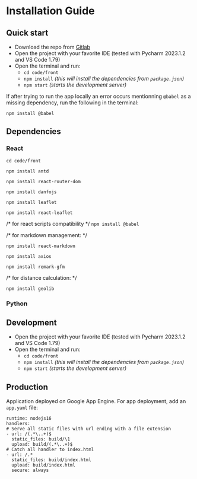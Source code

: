 # Installation Guide

## Quick start

- Download the repo from [Gitlab](https://gitlab.com/data-challenge-gd4h/qualigeoenvi/-/tree/main)
- Open the project with your favorite IDE (tested with Pycharm 2023.1.2 and VS Code 1.79)
- Open the terminal and run:
  - `cd code/front`
  - `npm install`  *(this will install the dependencies from `package.json`)*
  - `npm start`   *(starts the development server)*

If after trying to run the app locally an error occurs mentionning `@babel` as a missing dependency, run the following in the terminal:

`npm install @babel`

## Dependencies

### React
`cd code/front`

`npm install antd`

`npm install react-router-dom`

`npm install danfojs`

`npm install leaflet`

`npm install react-leaflet`

/*  for react scripts compatibility */
`npm install @babel`

/* for markdown management: */

`npm install react-markdown`

`npm install axios`     

`npm install remark-gfm`

/*  for distance calculation:   */

`npm install geolib`

### Python

## Development

- Open the project with your favorite IDE (tested with Pycharm 2023.1.2 and VS Code 1.79)
- Open the terminal and run:
  - `cd code/front`
  - `npm install`  *(this will install the dependencies from `package.json`)*
  - `npm start`   *(starts the development server)*


## Production

Application deployed on Google App Engine. For app deployment, add an `app.yaml` file:

````shell
runtime: nodejs16
handlers:
# Serve all static files with url ending with a file extension
- url: /(.*\..+)$
  static_files: build/\1
  upload: build/(.*\..+)$
# Catch all handler to index.html
- url: /.*
  static_files: build/index.html
  upload: build/index.html
  secure: always 
````